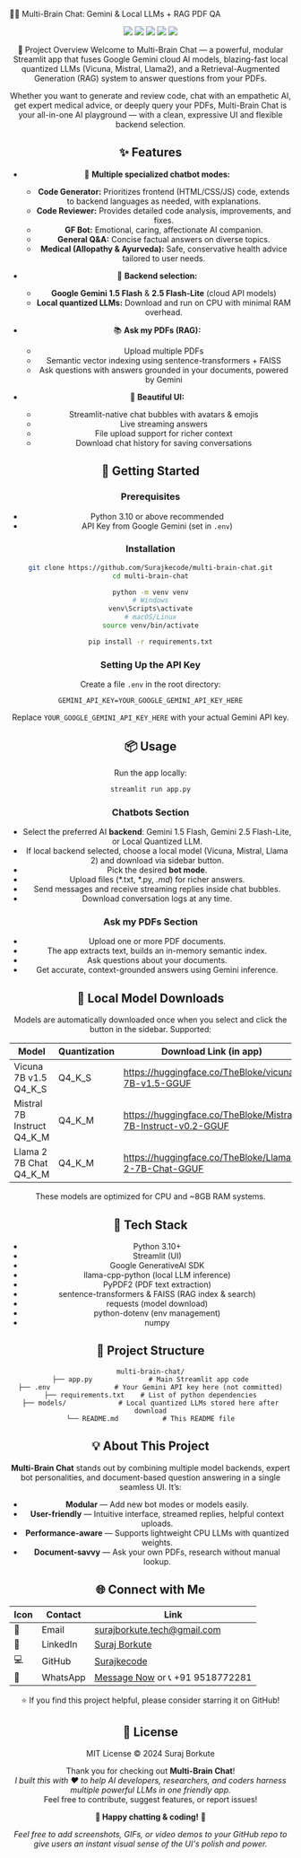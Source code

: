 🧠✨ Multi-Brain Chat: Gemini & Local LLMs + RAG PDF QA

<div align="center"> <img src="https://img.shields.io/badge/streamlit-%F0%9F%A7%A1_lightning_-orange?style=for-the-badge" /> <img src="https://img.shields.io/badge/Google%20Gemini-%F0%9F%94%97_cloud-blue?style=for-the-badge" /> <img src="https://img.shields.io/badge/Local%20LLM-(CPU%20fast!)-green?style=for-the-badge" /> <img src="https://img.shields.io/badge/Supports-RAG_PDF_QA-%23FFC107?style=for-the-badge" /> <a href="https://github.com/Surajkecode"><img src="https://img.shields.io/badge/GitHub-Surajkecode-%231F2328?logo=github&logoColor=white&style=for-the-badge" /></a> <br />
  

📝 Project Overview
Welcome to Multi-Brain Chat — a powerful, modular Streamlit app that fuses Google Gemini cloud AI models, blazing-fast local quantized LLMs (Vicuna, Mistral, Llama2), and a Retrieval-Augmented Generation (RAG) system to answer questions from your PDFs.

Whether you want to generate and review code, chat with an empathetic AI, get expert medical advice, or deeply query your PDFs, Multi-Brain Chat is your all-in-one AI playground — with a clean, expressive UI and flexible backend selection.


## ✨ Features

- 🤖 **Multiple specialized chatbot modes:**
  - **Code Generator:** Prioritizes frontend (HTML/CSS/JS) code, extends to backend languages as needed, with explanations.
  - **Code Reviewer:** Provides detailed code analysis, improvements, and fixes.
  - **GF Bot:** Emotional, caring, affectionate AI companion.
  - **General Q&A:** Concise factual answers on diverse topics.
  - **Medical (Allopathy & Ayurveda):** Safe, conservative health advice tailored to user needs.

- 🔄 **Backend selection:**
  - **Google Gemini 1.5 Flash** & **2.5 Flash-Lite** (cloud API models)
  - **Local quantized LLMs:** Download and run on CPU with minimal RAM overhead.
  
- 📚 **Ask my PDFs (RAG):**
  - Upload multiple PDFs
  - Semantic vector indexing using sentence-transformers + FAISS
  - Ask questions with answers grounded in your documents, powered by Gemini
  
- 🎨 **Beautiful UI:**
  - Streamlit-native chat bubbles with avatars & emojis
  - Live streaming answers
  - File upload support for richer context
  - Download chat history for saving conversations


## 🚀 Getting Started

### Prerequisites

- Python 3.10 or above recommended
- API Key from Google Gemini (set in `.env`)

### Installation

```bash
git clone https://github.com/Surajkecode/multi-brain-chat.git
cd multi-brain-chat

python -m venv venv
# Windows
venv\Scripts\activate
# macOS/Linux
source venv/bin/activate

pip install -r requirements.txt
```

### Setting Up the API Key

Create a file `.env` in the root directory:

```plaintext
GEMINI_API_KEY=YOUR_GOOGLE_GEMINI_API_KEY_HERE
```

Replace `YOUR_GOOGLE_GEMINI_API_KEY_HERE` with your actual Gemini API key.

## 📦 Usage

Run the app locally:

```bash
streamlit run app.py
```

### Chatbots Section

- Select the preferred AI **backend**: Gemini 1.5 Flash, Gemini 2.5 Flash-Lite, or Local Quantized LLM.
- If local backend selected, choose a local model (Vicuna, Mistral, Llama 2) and download via sidebar button.
- Pick the desired **bot mode**.
- Upload files (*.txt, *.py, *.md*) for richer answers.
- Send messages and receive streaming replies inside chat bubbles.
- Download conversation logs at any time.

### Ask my PDFs Section

- Upload one or more PDF documents.
- The app extracts text, builds an in-memory semantic index.
- Ask questions about your documents.
- Get accurate, context-grounded answers using Gemini inference.

## 💾 Local Model Downloads

Models are automatically downloaded once when you select and click the button in the sidebar. Supported:

| Model                   | Quantization | Download Link (in app)                                                      |
|-------------------------|--------------|----------------------------------------------------------------------------|
| Vicuna 7B v1.5 Q4_K_S   | Q4_K_S       | https://huggingface.co/TheBloke/vicuna-7B-v1.5-GGUF                       |
| Mistral 7B Instruct Q4_K_M | Q4_K_M    | https://huggingface.co/TheBloke/Mistral-7B-Instruct-v0.2-GGUF             |
| Llama 2 7B Chat Q4_K_M  | Q4_K_M       | https://huggingface.co/TheBloke/Llama-2-7B-Chat-GGUF                      |

These models are optimized for CPU and ~8GB RAM systems.

## 🧰 Tech Stack

- Python 3.10+
- Streamlit (UI)
- Google GenerativeAI SDK
- llama-cpp-python (local LLM inference)
- PyPDF2 (PDF text extraction)
- sentence-transformers & FAISS (RAG index & search)
- requests (model download)
- python-dotenv (env management)
- numpy

## 🧩 Project Structure

```
multi-brain-chat/
├── app.py              # Main Streamlit app code
├── .env                # Your Gemini API key here (not committed)
├── requirements.txt    # List of python dependencies
├── models/             # Local quantized LLMs stored here after download
└── README.md           # This README file
```

## 💡 About This Project

**Multi-Brain Chat** stands out by combining multiple model backends, expert bot personalities, and document-based question answering in a single seamless UI. It’s:

- **Modular** — Add new bot modes or models easily.
- **User-friendly** — Intuitive interface, streamed replies, helpful context uploads.
- **Performance-aware** — Supports lightweight CPU LLMs with quantized weights.
- **Document-savvy** — Ask your own PDFs, research without manual lookup.

## 🌐 Connect with Me

| Icon | Contact | Link |
|-------|---------|-------|
| 📧 | Email | [surajborkute.tech@gmail.com](mailto:surajborkute.tech@gmail.com) |
| 💼 | LinkedIn | [Suraj Borkute](https://www.linkedin.com/in/suraj-borkute-87597b270) |
| 💻 | GitHub | [Surajkecode](https://github.com/Surajkecode) |
| 📱 | WhatsApp | [Message Now](https://wa.me/919518772281) or 📞 +91 9518772281 |

⭐ If you find this project helpful, please consider starring it on GitHub!

## 📢 License

MIT License © 2024 Suraj Borkute

Thank you for checking out **Multi-Brain Chat**!  
_I built this with ❤️ to help AI developers, researchers, and coders harness multiple powerful LLMs in one friendly app._  
Feel free to contribute, suggest features, or report issues!


**🎉 Happy chatting & coding!** 🎉

*Feel free to add screenshots, GIFs, or video demos to your GitHub repo to give users an instant visual sense of the UI's polish and power.*


